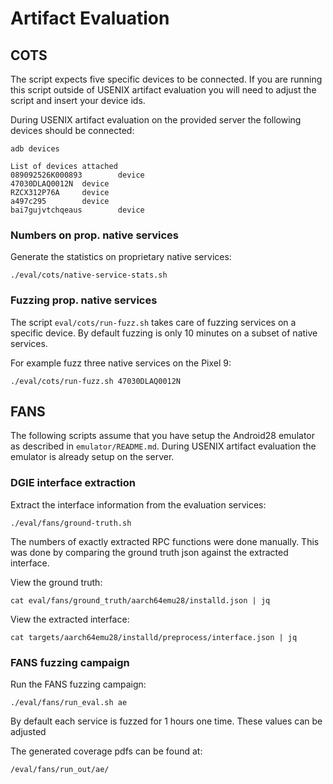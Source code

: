 # Artifact Evaluation

## COTS

The script expects five specific devices to be connected. If you are running this script outside of 
USENIX artifact evaluation you will need to adjust the script and insert your device ids.

During USENIX artifact evaluation on the provided server the following devices should be connected:

```shell
adb devices
```

```
List of devices attached
089092526K000893        device
47030DLAQ0012N  device
RZCX312P76A     device
a497c295        device
bai7gujvtchqeaus        device
```

### Numbers on prop. native services

Generate the statistics on proprietary native services:

```shell
./eval/cots/native-service-stats.sh
```

### Fuzzing prop. native services

The script `eval/cots/run-fuzz.sh` takes care of fuzzing services on a specific device. By default 
fuzzing is only 10 minutes on a subset of native services.

For example fuzz three native services on the Pixel 9:

```shell
./eval/cots/run-fuzz.sh 47030DLAQ0012N
```

## FANS

The following scripts assume that you have setup the Android28 emulator as described in `emulator/README.md`. 
During USENIX artifact evaluation the emulator is already setup on the server.

### DGIE interface extraction

Extract the interface information from the evaluation services:

```shell
./eval/fans/ground-truth.sh
```

The numbers of exactly extracted RPC functions were done manually. 
This was done by comparing the ground truth json against the extracted interface.

View the ground truth:

```shell
cat eval/fans/ground_truth/aarch64emu28/installd.json | jq
```

View the extracted interface:

```shell
cat targets/aarch64emu28/installd/preprocess/interface.json | jq
```

### FANS fuzzing campaign

Run the FANS fuzzing campaign: 

```shell
./eval/fans/run_eval.sh ae
```

By default each service is fuzzed for 1 hours one time. These values can be adjusted

The generated coverage pdfs can be found at:

```
/eval/fans/run_out/ae/
```
